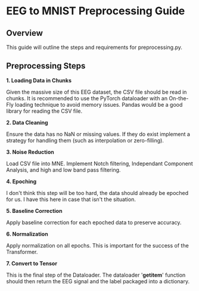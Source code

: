 # EEG to MNIST Preprocessing Guide
## Overview
This guide will outline the steps and requirements for preprocessing.py.

## Preprocessing Steps

**1. Loading Data in Chunks**

Given the massive size of this EEG dataset, the CSV file should be read in chunks. It is recommended to use the PyTorch dataloader with an On-the-Fly loading technique to avoid memory issues. Pandas would be a good library for reading the CSV file. 

**2. Data Cleaning**

Ensure the data has no NaN or missing values. If they do exist implement a strategy for handling them (such as interpolation or zero-filling).

**3. Noise Reduction**

Load CSV file into MNE. Implement Notch filtering, Independant Component Analysis, and high and low band pass filtering.

**4. Epoching**

I don't think this step will be too hard, the data should already be epoched for us. I have this here in case that isn't the situation.

**5. Baseline Correction**

Apply baseline correction for each epoched data to preserve accuracy.

**6. Normalization**

Apply normalization on all epochs. This is important for the success of the Transformer.

**7. Convert to Tensor**

This is the final step of the Dataloader. The dataloader '__getitem__' function should then return the EEG signal and the label packaged into a dictionary.

